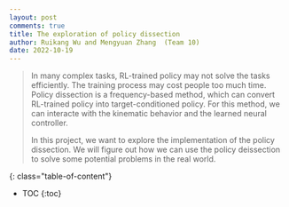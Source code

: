 ```yaml
---
layout: post
comments: true
title: The exploration of policy dissection
author: Ruikang Wu and Mengyuan Zhang  (Team 10)
date: 2022-10-19
---
```



> In many complex tasks, RL-trained policy may not solve the tasks efficiently. The training process may cost people too much time. Policy dissection is a frequency-based method, which can convert RL-trained policy into target-conditioned policy. For this method, we can interacte with the kinematic behavior and the learned neural controller.
>
> In this project, we want to explore the implementation of the policy dissection. We will figure out how we can use the policy deissection to solve some potential problems in the real world.

<!--more-->
{: class="table-of-content"}
* TOC
{:toc}


